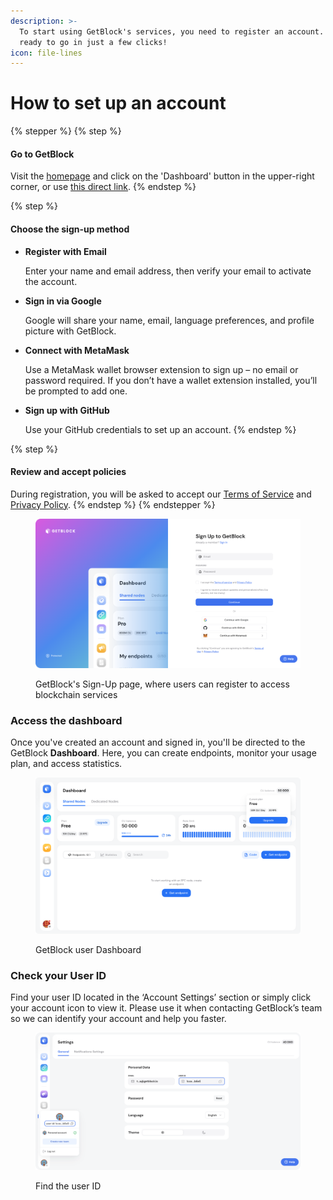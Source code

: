 ```yaml
---
description: >-
  To start using GetBlock's services, you need to register an account. You’ll be
  ready to go in just a few clicks!
icon: file-lines
---
```


# How to set up an account

{% stepper %}
{% step %}
#### Go to GetBlock

Visit the [homepage](https://getblock.io/) and click on the 'Dashboard' button in the upper-right corner, or use [this direct link](https://account.getblock.io/sign-up).
{% endstep %}

{% step %}
#### Choose the sign-up method

*   **Register with Email**

    Enter your name and email address, then verify your email to activate the account.
*   **Sign in via Google**

    Google will share your name, email, language preferences, and profile picture with GetBlock.
*   **Connect with MetaMask**

    Use a MetaMask wallet browser extension to sign up – no email or password required. If you don’t have a wallet extension installed, you’ll be prompted to add one.
*   **Sign up with GitHub**

    Use your GitHub credentials to set up an account.
{% endstep %}

{% step %}
#### Review and accept policies

During registration, you will be asked to accept our [Terms of Service](https://getblock.io/terms-of-service/) and [Privacy Policy](https://getblock.io/privacy-policy/).
{% endstep %}
{% endstepper %}

<figure><img src="../.gitbook/assets/Signup_page_2025.svg" alt="How to create an account on GetBlock"><figcaption><p>GetBlock's Sign-Up page, where users can register to access blockchain services</p></figcaption></figure>

### Access the dashboard

Once you've created an account and signed in, you'll be directed to the GetBlock **Dashboard**. Here, you can create endpoints, monitor your usage plan, and access statistics.

<figure><img src="../.gitbook/assets/Dashboard_view_post_signup.svg" alt="GetBlock user dashboard for managing blockchain node access"><figcaption><p>GetBlock user Dashboard</p></figcaption></figure>

### Check your User ID

Find your user ID located in the ‘Account Settings’ section or simply click your account icon to view it. Please use it when contacting GetBlock’s team so we can identify your account and help you faster.

<figure><img src="../.gitbook/assets/UserID_settings.svg" alt="How to find GetBlock user ID"><figcaption><p>Find the user ID</p></figcaption></figure>
